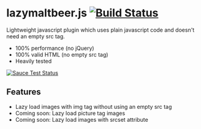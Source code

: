 # lazymaltbeer.js [![Build Status](https://travis-ci.org/fhopeman/lazymaltbeer.svg?branch=master)](https://travis-ci.org/fhopeman/lazymaltbeer)
Lightweight javascript plugin which uses plain javascript code and doesn't need an empty src tag.

- 100% performance (no jQuery)
- 100% valid HTML (no empty src tag)
- Heavily tested

[![Sauce Test Status](https://saucelabs.com/browser-matrix/fhopeman.svg)](https://saucelabs.com/u/fhopeman)

## Features
- Lazy load images with img tag without using an empty src tag
- Coming soon: Lazy load picture tag images
- Coming soon: Lazy load images with srcset attribute
